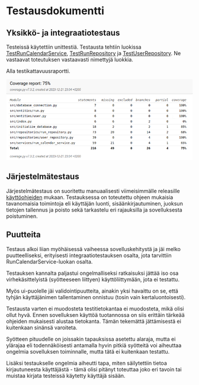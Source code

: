 # Testausdokumentti

## Yksikkö- ja integraatiotestaus

Testeissä käytettiin unittestiä. Testausta tehtiin luokissa [TestRunCalendarService](https://github.com/ah-pasila/ot-running-calendar/blob/master/src/tests/run_calendar_service_test.py), [TestRunRepository](https://github.com/ah-pasila/ot-running-calendar/blob/master/src/tests/run_repository_test.py) ja [TestUserRepository](https://github.com/ah-pasila/ot-running-calendar/blob/master/src/tests/user_repository_test.py). Ne vastaavat toteutuksen vastaavasti nimettyjä luokkia. 

Alla testikattavuusraportti.

![Coverage report](https://github.com/ah-pasila/ot-running-calendar/blob/master/dokumentaatio/kuvat/image.png)

## Järjestelmätestaus

Järjestelmätestaus on suoritettu manuaalisesti viimeisimmälle releasille [käyttöohjeiden](https://github.com/ah-pasila/ot-running-calendar/blob/master/dokumentaatio/kayttoohjeet.md) mukaan. Testauksessa on toteutettu ohjeen mukaisia tavanomaisia toimintoja eli käyttäjän luonti, sisäänkirjautuminen, juoksun tietojen tallennus ja poisto sekä tarkastelu eri rajauksilla ja sovelluksesta poistuminen.

## Puutteita 

Testaus alkoi liian myöhäisessä vaiheessa sovelluskehitystä ja jäi melko puutteelliseksi, erityisesti integraatiotestauksen osalta, jota tarvittiin RunCalendarService-luokan osalta. 

Testauksen kannalta paljastui ongelmalliseksi ratkaisuksi jättää iso osa virhekäsittelyistä (syötteeseen liittyen) käyttöliittymään, jota ei testattu.

Myös ui-puolelle jäi validointipuutteita, ainakin yksi havaittu on se, että tyhjän käyttäjänimen tallentaminen onnistuu (tosin vain kertaluontoisesti).

Testausta varten ei muodosteta testitietokantaa ei muodosteta, mikä olisi ollut hyvä. Ennen sovelluksen käyttöä tuotannossa on siis erittäin tärkeää ohjeiden mukaisesti alustaa tietokanta. Tämän tekemättä jättämisestä ei kuitenkaan sinänsä varoiteta. 

Syötteen pituudelle on joissakin tapauksissa asetettu alaraja, mutta ei ylärajaa eli todennäköisesti antamalla hyvin pitkiä syötteitä voi aiheuttaa ongelmia sovelluksen toiminnalle, mutta tätä ei kuitenkaan testattu.

Lisäksi testaukselle ongelmia aiheutti tapa, miten säilytettiin tietoa kirjautuneesta käyttäjästä - tämä olisi pitänyt toteuttaa joko eri tavoin tai muistaa kirjata testeissä käytetty käyttäjä sisään.